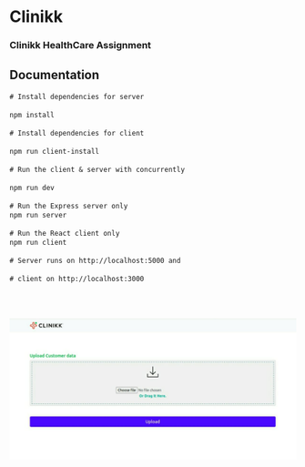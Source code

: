 # Clinikk

### Clinikk HealthCare Assignment


## Documentation

```
# Install dependencies for server

npm install

# Install dependencies for client

npm run client-install

# Run the client & server with concurrently

npm run dev

# Run the Express server only
npm run server

# Run the React client only
npm run client

# Server runs on http://localhost:5000 and 

# client on http://localhost:3000
```

<br/>
<br/>

![Project Home page](./public/Frontend.jpeg)